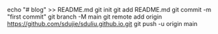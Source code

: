 echo "# blog" >> README.md
git init
git add README.md
git commit -m "first commit"
git branch -M main
git remote add origin https://github.com/sdujie/sduliu.github.io.git
git push -u origin main

